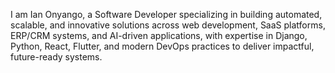 I am Ian Onyango, a Software Developer specializing in building automated, scalable, and innovative solutions across web development, SaaS platforms, ERP/CRM systems, and AI-driven applications, with expertise in Django, Python, React, Flutter, and modern DevOps practices to deliver impactful, future-ready systems.
